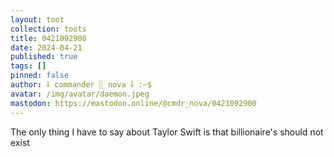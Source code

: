 ```yaml
---
layout: toot
collection: toots
title: 0421092900
date: 2024-04-21
published: true
tags: []
pinned: false
author: ⸸ commander ░ nova ⸸ :~$
avatar: /img/avatar/daemon.jpeg
mastodon: https://mastodon.online/@cmdr_nova/0421092900
---
```


The only thing I have to say about Taylor Swift is that billionaire's should not exist
